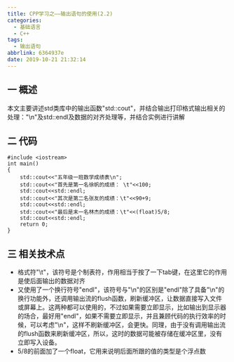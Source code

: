 ```yaml
---
title: CPP学习之——输出语句的使用(2.2)
categories:
  - 基础语言
  - C++
tags:
  - 输出语句
abbrlink: 6364937e
date: 2019-10-21 21:32:14
---
```

## 一 概述
本文主要讲述std类库中的输出函数"std::cout"，并结合输出打印格式输出相关的处理："\n"及std::endl及数据的对齐处理等，并结合实例进行讲解  

<!--more-->

## 二 代码

	#include <iostream>
	int main()
	{
		std::cout<<"五年级一班数学成绩表\n";
		std::cout<<"首先是第一名徐帆的成绩： \t"<<100;
		std::cout<<std::endl;
		std::cout<<"其次是第二名张友的成绩：\t"<<90+9;
		std::cout<<std::endl;
		std::cout<<"最后是末一名林杰的成绩：\t"<<(float)5/8;
		std::cout<<std::endl;
		return 0;
	}

## 三 相关技术点
* 格式符"\t"，该符号是个制表符，作用相当于按了一下tab键，在这里它的作用是使后面输出的数据对齐
* 又使用了一个换行符号"endl"，该符号与"\n"的区别是"endl"除了具备"\n"的换行功能外，还调用输出流的flush函数，刷新缓冲区，让数据直接写入文件或屏幕上。这两种都可以使用的，不过如果需要立即显示，比如输出到显示器的场合，最好用"endl"，如果不需要立即显示，并且兼顾代码的执行效率的时候，可以考虑"\n"，这样不刷新缓冲区，会更快。同理，由于没有调用输出流的flush函数来刷新缓冲区，所以，这时的数据可能被存储在缓冲区里，没有立即写入设备。
* 5/8的前面加了一个float，它用来说明后面所跟的值的类型是个浮点数